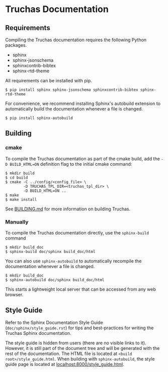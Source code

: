 # Truchas Documentation

## Requirements
Compiling the Truchas documentation requires the following Python packages.

* sphinx
* sphinx-jsonschema
* sphinxcontrib-bibtex
* sphinx-rtd-theme

All requirements can be installed with pip.

    $ pip install sphinx sphinx-jsonschema sphinxcontrib-bibtex sphinx-rtd-theme

For convenience, we recommend installing Sphinx's autobuild extension to
automatically build the documentation whenever a file is changed.

    $ pip install sphinx-autobuild


## Building

### cmake
To compile the Truchas documentation as part of the cmake build, add the `-D BUILD_HTML=ON`
definition flag to the initial cmake command:

    $ mkdir build
    $ cd build
    $ cmake -C ../config/<config_file> \
            -D TRUCHAS_TPL_DIR=<truchas_tpl_dir> \
            -D BUILD_HTML=ON ..
    $ make
    $ make install

See [BUILDING.md](BUILDING.md) for more information on building Truchas.

### Manually
To compile the Truchas documentation directly, use the `sphinx-build` command

    $ mkdir build_doc
    $ sphinx-build doc/sphinx build_doc/html

You can also use `sphinx-autobuild` to automatically recompile the documentation whenever a file is
changed.

    $ mkdir build_doc
    $ sphinx-autobuild doc/sphinx build_doc/html

This starts a lightweight local server that can be accessed from any web browser.


## Style Guide
Refer to the Sphinx Documentation Style Guide (`doc/sphinx/style_guide.rst`) for tips and
best-practices for writing the Truchas Sphinx documentation.

The style guide is hidden from users (there are no visible links to it). However, it is still part
of the document tree and will be generated with the rest of the documentation. The HTML file is
located at `<build root>/style_guide.html`. When building with `sphinx-autobuild`, the style guide
page is located at [localhost:8000/style_guide.html](localhost:8000/style_guide.html).
